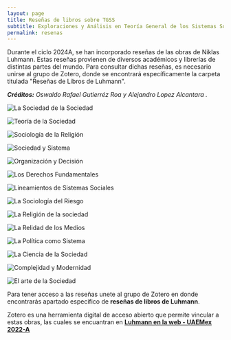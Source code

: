 ```yaml
---
layout: page
title: Reseñas de libros sobre TGSS
subtitle: Exploraciones y Análisis en Teoría General de los Sistemas Sociales
permalink: resenas
---
```


Durante el ciclo 2024A, se han incorporado reseñas de las obras de Niklas Luhmann. Estas reseñas provienen de diversos académicos y librerías de distintas partes del mundo. Para consultar dichas reseñas, es necesario unirse al grupo de Zotero, donde se encontrará específicamente la carpeta titulada "Reseñas de Libros de Luhmann".

***Créditos:** Oswaldo Rafael Gutierréz Roa y Alejandro Lopez Alcantara .*

![La Sociedad de la Sociedad](assets/img/laSociedaddelaSociedad.jpg) 

![Teoría de la Sociedad](assets/img/TeoríadelaSociedad.jpg)

![Sociología de la Religión](assets/img/SociologíadelaReligión.jpg)

![Sociedad y Sistema](assets/img/SociedadySistema.jpg)

![Organización y Decisión](assets/img/OrganizaciónDesición.jpg)

![Los Derechos Fundamentales](assets/img/LosDerechosFundamentales.jpg)

![Lineamientos de Sistemas Sociales](assets/img/LineaminetosSistemasSociales.jpg)

![La Sociología del Riesgo](assets/img/LaSociologíadelRiesgo.jpg)

![La Religión de la sociedad](assets/img/LaReligióndelaSociedad.jpg)

![La Relidad de los Medios](assets/img/LaRealidaddelosMedios.jpg)

![La Política como Sistema](assets/img/LaPolíticacomoSistema.jpg)

![La Ciencia de la Sociedad](assets/img/LaCienciadelaSociedad.jpg)

![Complejidad y Modernidad](assets/img/ComplejidadyModernidad.jpg)

![El arte de la Sociedad](assets/img/ArtedelaSociedad.jpg)

Para tener acceso a las reseñas unete al grupo de Zotero en donde encontrarás apartado especifico de **reseñas de libros de Luhmann**.

Zotero es una herramienta digital de acceso abierto que permite vincular a estas obras, las cuales se encuantran en [**Luhmann en la web - UAEMex 2022-A**](https://www.zotero.org/groups/4695391/luhmann_en_la_web_-_uaemex_2022-a)  


